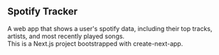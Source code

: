 ## Spotify Tracker
A web app that shows a user's spotify data, including their top tracks, artists, and most recently played songs. \
This is a Next.js project bootstrapped with create-next-app.
